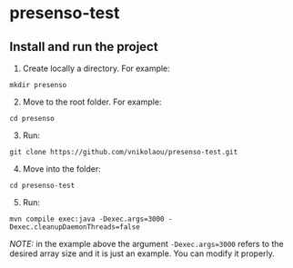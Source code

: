 # presenso-test

## Install and run the project
1. Create locally a directory. For example:

```
mkdir presenso
```
2. Move to the root folder. For example:

```
cd presenso
```
3. Run:

```
git clone https://github.com/vnikolaou/presenso-test.git
```
4. Move into the folder:

```
cd presenso-test
```
5. Run:

```
mvn compile exec:java -Dexec.args=3000 -Dexec.cleanupDaemonThreads=false
```

*NOTE:* in the example above the argument ```-Dexec.args=3000``` refers to the desired array size and it is just an example. You can modify it properly.
